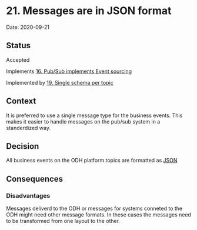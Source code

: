 # 21. Messages are in JSON format

Date: 2020-09-21

## Status

Accepted

Implements [16. Pub/Sub implements Event sourcing](0016-pub-sub-implements-event-sourcing.md)

Implemented by [19. Single schema per topic](0019-single-schema-per-topic.md)

## Context

It is preferred to use a single message type for the business events. This makes it easier to handle messages on the pub/sub system in a standerdized way.

## Decision

All business events on the ODH platform topics are formatted as [JSON](https://tools.ietf.org/html/rfc7159)

## Consequences

### Disadvantages

Messages deliverd to the ODH or messages for systems conneted to the ODH might need other message formats. In these cases the messages need to be transformed from one layout to the other.

